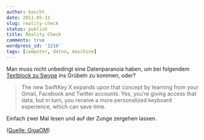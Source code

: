 ```yaml
---
author: bascht
date: 2011-05-31
slug: reality-check
status: publish
title: Reality Check
comments: true
wordpress_id: '1216'
tags: [computer, daten, maschine]
---
```


Man muss nicht unbedingt eine Datenparanoia haben, um bei folgendem
[Textblock zu Swype](http://gigaom.com/mobile/how-the-smartest-android-keyboard-got-even-smarter/?utm_source=feedburner&utm_medium=feed&utm_campaign=Feed:+OmMalik+(GigaOM:+Tech) "Textblock zu Swype") ins
Grübeln zu kommen, oder?

> The new SwiftKey X expands upon that concept by learning from your Gmail, Facebook and Twitter accounts. Yes, you’re giving access that data, but in turn, you receive a more personalized keyboard experience, which can save time.


Einfach zwei Mal lesen und auf der Zunge zergehen lassen.

([Quelle: GigaOM](http://gigaom.com/mobile/how-the-smartest-android-keyboard-got-even-smarter/))
